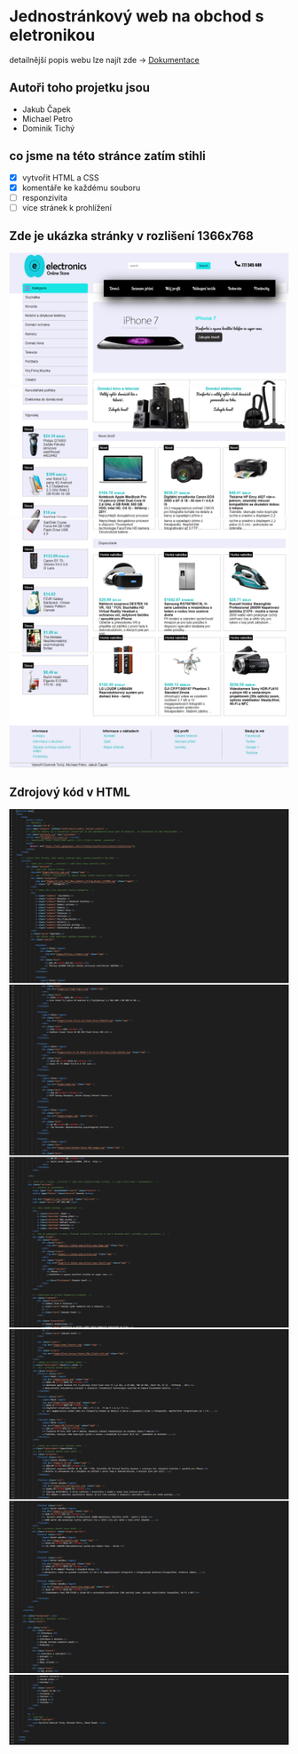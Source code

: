 # Jednostránkový web na obchod s eletronikou
detailnější popis webu lze najít zde -> [Dokumentace](docs/documentation.pdf)
## Autoři toho projetku jsou
- Jakub Čapek
- Michael Petro
- Dominik Tichý
## co jsme na této stránce zatím stihli
- [X] vytvořit HTML a CSS
- [X] komentáře ke každému souboru
- [ ] responzivita
- [ ] více stránek k prohlížení
## Zde je ukázka stránky v rozlišení 1366x768
![scr0.png](img/scr0.png)
![scr1.png](img/scr1.png)
![scr2.png](img/scr2.png)
![scr3.png](img/scr3.png)
## Zdrojový kód v HTML
![code1.png](img/code1.png)
![code2.png](img/code2.png)
![code3.png](img/code3.png)
![code4.png](img/code4.png)
![code5.png](img/code5.png)
![code6.png](img/code6.png)
